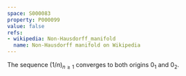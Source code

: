 ```yaml
---
space: S000083
property: P000099
value: false
refs:
- wikipedia: Non-Hausdorff_manifold
  name: Non-Hausdorff manifold on Wikipedia
---
```


The sequence $(1/n)_{n\ge 1}$ converges to both origins $0_1$ and $0_2$.
